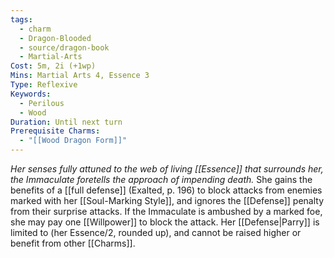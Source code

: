 ```yaml
---
tags:
  - charm
  - Dragon-Blooded
  - source/dragon-book
  - Martial-Arts
Cost: 5m, 2i (+1wp)
Mins: Martial Arts 4, Essence 3
Type: Reflexive
Keywords:
  - Perilous
  - Wood
Duration: Until next turn
Prerequisite Charms:
  - "[[Wood Dragon Form]]"
---
```

*Her senses fully attuned to the web of living [[Essence]] that surrounds her, the Immaculate foretells the approach of impending death.*
She gains the benefits of a [[full defense]] (Exalted, p. 196) to block attacks from enemies marked with her [[Soul-Marking Style]], and ignores the [[Defense]] penalty from their surprise attacks. If the Immaculate is ambushed by a marked foe, she may pay one [[Willpower]] to block the attack. Her [[Defense|Parry]] is limited to (her Essence/2, rounded up), and cannot be raised higher or benefit from other [[Charms]].